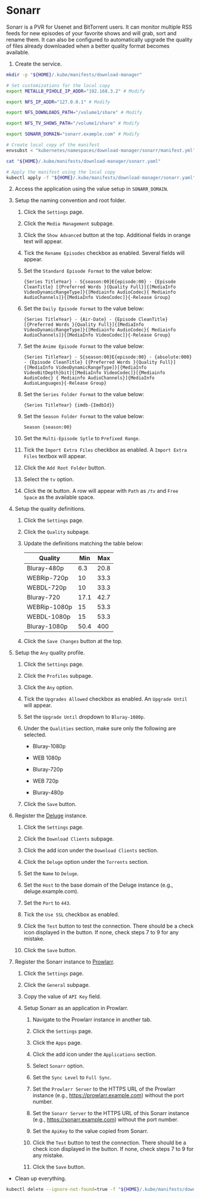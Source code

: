 # Sonarr

Sonarr is a PVR for Usenet and BitTorrent users. It can monitor multiple RSS feeds for new episodes of your favorite shows and will grab, sort and rename them. It can also be configured to automatically upgrade the quality of files already downloaded when a better quality format becomes available.

1. Create the service.

```sh
mkdir -p "${HOME}/.kube/manifests/download-manager"

# Set customizations for the local copy
export METALLB_PIHOLE_IP_ADDR="192.168.3.2" # Modify

export NFS_IP_ADDR="127.0.0.1" # Modify

export NFS_DOWNLOADS_PATH="/volume1/share" # Modify

export NFS_TV_SHOWS_PATH="/volume1/share" # Modify

export SONARR_DOMAIN="sonarr.example.com" # Modify

# Create local copy of the manifest
envsubst < "kubernetes/namespaces/download-manager/sonarr/manifest.yml" > "${HOME}/.kube/manifests/download-manager/sonarr.yaml"

cat "${HOME}/.kube/manifests/download-manager/sonarr.yaml"

# Apply the manifest using the local copy
kubectl apply -f "${HOME}/.kube/manifests/download-manager/sonarr.yaml"
```

2. Access the application using the value setup in `SONARR_DOMAIN`.

3. Setup the naming convention and root folder.

    1. Click the `Settings` page.

    2. Click the `Media Management` subpage.

    3. Click the `Show Advanced` button at the top. Additional fields in orange text will appear.

    4. Tick the `Rename Episodes` checkbox as enabled. Several fields will appear.

    5. Set the `Standard Episode Format` to the value below:

        ```
        {Series TitleYear} - S{season:00}E{episode:00} - {Episode CleanTitle} [{Preferred Words }{Quality Full}]{[MediaInfo VideoDynamicRangeType]}{[Mediainfo AudioCodec}{ Mediainfo AudioChannels]}{[MediaInfo VideoCodec]}{-Release Group}
        ```

    6. Set the `Daily Episode Format` to the value below:

        ```
        {Series TitleYear} - {Air-Date} - {Episode CleanTitle} [{Preferred Words }{Quality Full}]{[MediaInfo VideoDynamicRangeType]}{[Mediainfo AudioCodec}{ Mediainfo AudioChannels]}{[MediaInfo VideoCodec]}{-Release Group}
        ```

    7. Set the `Anime Episode Format` to the value below:

        ```
        {Series TitleYear} - S{season:00}E{episode:00} - {absolute:000} - {Episode CleanTitle} [{Preferred Words }{Quality Full}]{[MediaInfo VideoDynamicRangeType]}[{MediaInfo VideoBitDepth}bit]{[MediaInfo VideoCodec]}[{Mediainfo AudioCodec} { Mediainfo AudioChannels}]{MediaInfo AudioLanguages}{-Release Group}
        ```

    8. Set the `Series Folder Format` to the value below:

        ```
        {Series TitleYear} {imdb-{ImdbId}}
        ```

    9. Set the `Season Folder Format` to the value below:

        ```
        Season {season:00}
        ```

    10. Set the `Multi-Episode Sytle` to `Prefixed Range`.

    11. Tick the `Import Extra Files` checkbox as enabled. A `Import Extra Files` textbox will appear.

    12. Click the `Add Root Folder` button.

    13. Select the `tv` option.

    14. Click the `OK` button. A row will appear with `Path` as `/tv` and `Free Space` as the available space.

4. Setup the quality definitions.

    1. Click the `Settings` page.

    2. Click the `Quality` subpage.

    3. Update the definitions matching the table below:

        | Quality      | Min  | Max  |
        | ------------ | ---- | ---- |
        | Bluray-480p  | 6.3  | 20.8 |
        | WEBRip-720p  | 10   | 33.3 |
        | WEBDL-720p   | 10   | 33.3 |
        | Bluray-720   | 17.1 | 42.7 |
        | WEBRip-1080p | 15   | 53.3 |
        | WEBDL-1080p  | 15   | 53.3 |
        | Bluray-1080p | 50.4 | 400  |

    4. Click the `Save Changes` button at the top.

5. Setup the `Any` quality profile.

    1. Click the `Settings` page.

    2. Click the `Profiles` subpage.

    3. Click the `Any` option.

    4. Tick the `Upgrades Allowed` checkbox as enabled. An `Upgrade Until` will appear.

    5. Set the `Upgrade Until` dropdown to `Bluray-1080p`.

    6. Under the `Qualities` section, make sure only the following are selected.

        - Bluray-1080p

        - WEB 1080p

        - Bluray-720p

        - WEB 720p

        - Bluray-480p

    7. Click the `Save` button.

6. Register the [Deluge](../deluge/README.md) instance.

    1. Click the `Settings` page.

    2. Click the `Download Clients` subpage.

    3. Click the add icon under the `Download Clients` section.

    4. Click the `Deluge` option under the `Torrents` section.

    5. Set the `Name` to `Deluge`.

    6. Set the `Host` to the base domain of the Deluge instance (e.g., deluge.example.com).

    7. Set the `Port` to `443`.

    8. Tick the `Use SSL` checkbox as enabled.

    9. Click the `Test` button to test the connection. There should be a check icon displayed in the button. If none, check steps 7 to 9 for any mistake.

    10. Click the `Save` button.

7. Register the Sonarr instance to [Prowlarr](../prowlarr/README.md).

    1. Click the `Settings` page.

    2. Click the `General` subpage.

    3. Copy the value of `API Key` field.

    4. Setup Sonarr as an application in Prowlarr.

        1. Navigate to the Prowlarr instance in another tab.

        2. Click the `Settings` page.

        3. Click the `Apps` page.

        4. Click the add icon under the `Applications` section.

        5. Select `Sonarr` option.

        6. Set the `Sync Level` to `Full Sync`.

        7. Set the `Prowlarr Server` to the HTTPS URL of the Prowlarr instance (e.g., https://prowlarr.example.com) without the port number.

        8. Set the `Sonarr Server` to the HTTPS URL of this Sonarr instance (e.g., https://sonarr.example.com) without the port number.

        9. Set the `ApiKey` to the value copied from Sonarr.

        10. Click the `Test` button to test the connection. There should be a check icon displayed in the button. If none, check steps 7 to 9 for any mistake.

        11. Click the `Save` button.

* Clean up everything.

```sh
kubectl delete --ignore-not-found=true -f "${HOME}/.kube/manifests/download-manager/sonarr.yaml"
```
